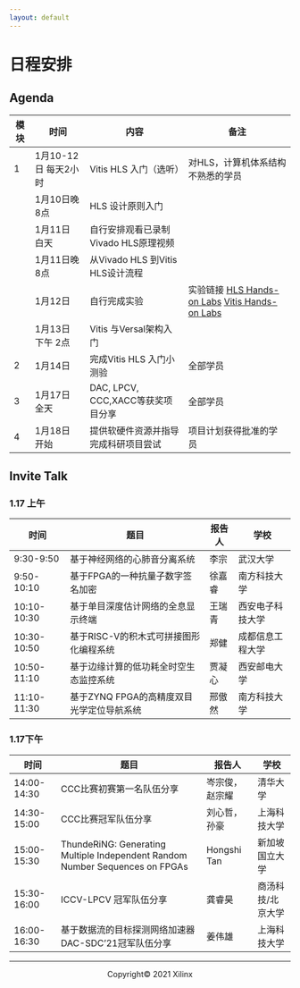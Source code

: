 ```yaml
---
layout: default
---
```


# 日程安排

## Agenda

| **模块** | **时间**             | **内容**                             | 备注                                                         |
| -------- | -------------------- | ------------------------------------ | ------------------------------------------------------------ |
| 1        | 1月10-12日 每天2小时 | Vitis HLS 入门（选听）               | 对HLS，计算机体系结构不熟悉的学员                            |
|          | 1月10日晚 8点        | HLS 设计原则入门                     |                                                              |
|          | 1月11日 白天         | 自行安排观看已录制Vivado HLS原理视频 |                                                              |
|          | 1月11日晚8点         | 从Vivado HLS 到Vitis HLS设计流程     |                                                              |
|          | 1月12日              | 自行完成实验                         | 实验链接 [HLS Hands-on Labs](https://github.com/xupgit/High-Level-Synthesis-Flow-on-Zynq-using-Vivado-HLS) [Vitis Hands-on Labs](https://xilinx.github.io/xup_compute_acceleration/) |
|          | 1月13日 下午 2点     | Vitis 与Versal架构入门               |                                                              |
| 2        | 1月14日              | 完成Vitis HLS 入门小测验             | 全部学员                                                     |
| 3        | 1月17日 全天         | DAC, LPCV, CCC,XACC等获奖项目分享    | 全部学员                                                     |
| 4        | 1月18日 开始         | 提供软硬件资源并指导完成科研项目尝试 | 项目计划获得批准的学员                                       |

## Invite Talk
### 1.17 上午
| **时间**    | **题目**                                  | **报告人** | **学校**         |
| ----------- | ----------------------------------------- | ---------- | ---------------- |
| 9:30-9:50   | 基于神经网络的心肺音分离系统              | 李宗       | 武汉大学         |
| 9:50-10:10  | 基于FPGA的一种抗量子数字签名加密          | 徐嘉睿     | 南方科技大学     |
| 10:10-10:30 | 基于单目深度估计网络的全息显示终端        | 王瑞青     | 西安电子科技大学 |
| 10:30-10:50 | 基于RISC-V的积木式可拼接图形化编程系统    | 郑健       | 成都信息工程大学 |
| 10:50-11:10 | 基于边缘计算的低功耗全时空生态监控系统    | 贾凝心     | 西安邮电大学     |
| 11:10-11:30 | 基于ZYNQ FPGA的高精度双目光学定位导航系统 | 邢傲然     | 南方科技大学     |

### 1.17下午
| **时间**    | **题目**                                                     | **报告人**     | **学校**          |
| ----------- | ------------------------------------------------------------ | -------------- | ----------------- |
| 14:00-14:30 | CCC比赛初赛第一名队伍分享                                    | 岑宗俊，赵宗耀 | 清华大学          |
| 14:30-15:00 | CCC比赛冠军队伍分享                                          | 刘心哲，孙豪   | 上海科技大学      |
| 15:00-15:30 | ThundeRiNG: Generating Multiple Independent Random Number Sequences on FPGAs | Hongshi Tan    | 新加坡国立大学    |
| 15:30-16:00 | ICCV-LPCV 冠军队伍分享                                       | 龚睿昊         | 商汤科技/北京大学 |
| 16:00-16:30 | 基于数据流的目标探测网络加速器DAC-SDC’21冠军队伍分享         | 姜伟雄         | 上海科技大学      |



---------------------------------------
<p align="center">Copyright&copy; 2021 Xilinx</p>